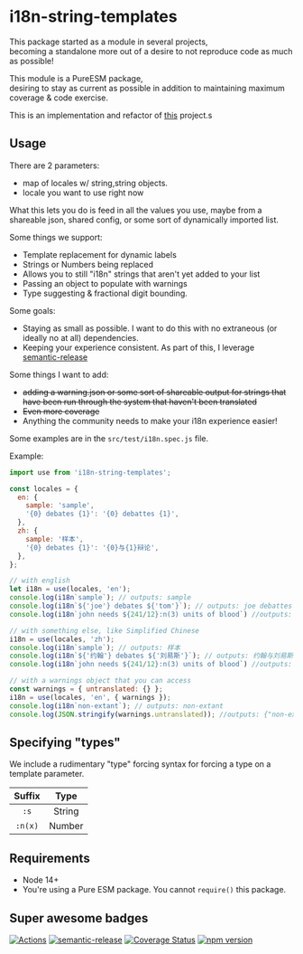 # i18n-string-templates

This package started as a module in several projects,   
becoming a standalone more out of a desire to not reproduce code as much as possible!

This module is a PureESM package,   
desiring to stay as current as possible in addition to maintaining maximum coverage & code exercise.

This is an implementation and refactor of [this](https://jaysoo.ca/2014/03/20/i18n-with-es2015-template-literals/) project.s

## Usage

There are 2 parameters:
- map of locales w/ string,string objects.
- locale you want to use right now

What this lets you do is feed in all the values you use, maybe from a shareable json, shared config, or some sort of dynamically imported list.

Some things we support:
- Template replacement for dynamic labels
- Strings or Numbers being replaced
- Allows you to still "i18n" strings that aren't yet added to your list
- Passing an object to populate with warnings
- Type suggesting & fractional digit bounding.

Some goals:
- Staying as small as possible. I want to do this with no extraneous (or ideally no at all) dependencies.
- Keeping your experience consistent. As part of this, I leverage [semantic-release](https://github.com/semantic-release/semantic-release)

Some things I want to add:
- ~~adding a warning.json or some sort of shareable output for strings that have been run through the system that haven't been translated~~
- ~~Even more coverage~~
- Anything the community needs to make your i18n experience easier!

Some examples are in the `src/test/i18n.spec.js` file.

Example:
```js
import use from 'i18n-string-templates';

const locales = {
  en: {
    sample: 'sample',
    '{0} debates {1}': '{0} debattes {1}',
  },
  zh: {
    sample: '样本',
    '{0} debates {1}': '{0}与{1}辩论',
  },
};

// with english
let i18n = use(locales, 'en');
console.log(i18n`sample`); // outputs: sample
console.log(i18n`${'joe'} debates ${'tom'}`); // outputs: joe debattes tom
console.log(i18n`john needs ${241/12}:n(3) units of blood`) //outputs: john needs 20.083 units of blood

// with something else, like Simplified Chinese
i18n = use(locales, 'zh');
console.log(i18n`sample`); // outputs: 样本
console.log(i18n`${'约翰'} debates ${'刘易斯'}`); // outputs: 约翰与刘易斯辩论
console.log(i18n`john needs ${241/12}:n(3) units of blood`) //outputs: john needs 20.083 units of blood

// with a warnings object that you can access
const warnings = { untranslated: {} };
i18n = use(locales, 'en', { warnings });
console.log(i18n`non-extant`); // outputs: non-extant
console.log(JSON.stringify(warnings.untranslated)); //outputs: {"non-extant":"non-extant"}
```

## Specifying "types"

We include a rudimentary "type" forcing syntax for forcing a type on a template parameter.

| Suffix | Type |
| :---: | :---: |
|`:s` | String |
|`:n(x)` | Number |

## Requirements

- Node 14+
- You're using a Pure ESM package. You cannot `require()` this package.

## Super awesome badges

[![Actions](https://github.com/TobiTenno/i18n-string-templates/actions/workflows/ci.yaml/badge.svg)](https://github.com/TobiTenno/i18n-string-templates/actions/workflows/ci.yaml)
[![semantic-release](https://img.shields.io/badge/%20%20%F0%9F%93%A6%F0%9F%9A%80-semantic--release-e10079.svg)](https://github.com/semantic-release/semantic-release)
[![Coverage Status](https://coveralls.io/repos/github/TobiTenno/i18n-string-templates/badge.svg?branch=main)](https://coveralls.io/github/TobiTenno/i18n-string-templates?branch=main)
[![npm version](https://badge.fury.io/js/i18n-string-templates.svg)](https://badge.fury.io/js/i18n-string-templates)
